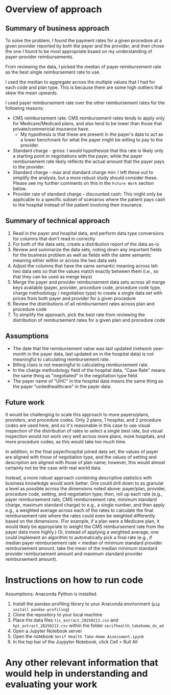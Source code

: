# Overview of approach
## Summary of business approach
To solve the problem, I found the payment rates for a given procedure at a given provider reported by both the payer and the provider, and then chose the one I found to be most appropriate bsaed on my understanding of payer-provider reimbursements.

From reviewing the data, I picked the median of payer reimbursement rate as the best single reimbursement rate to use.

I used the median to aggregate across the multiple values that I had for each code and plan type. This is because there are some high outliers that skew the mean upwards.

I used payer reimbursement rate over the other reimbursement rates for the following reasons:
* CMS reimbursement rate: CMS reimbursement rates tends to apply only for Medicare/Medicaid plans, and also tend to be lower than those that private/commericial insurance have.
  * My hypothesis is that these are present in the payer's data to act as a lower benchmark for what the payer might be willing to pay to the provider.
* Standard charge - gross: I would hypothesize that this rate is likely only a starting point in negotiations with the payer, while the payer reimbursement rate likely reflects the actual amount that the payer pays to the provider.
* Standard charge - max and standard charge min: I left these out to simplify the analysis, but a more robust study should consider these. Please see my further comments on this in the `Future Work` section below.
* Provider rate of standard charge - discounted cash: This might only be applicable to a specific subset of scenarios where the patient pays cash to the hospital instead of the patient involving their insurance.

## Summary of technical approach
1. Read in the payer and hospital data, and perform data type conversions for columns that don't read in correctly
2. For both of the data sets, create a distribution report of the data as-is
3. Review and summarize the data sets, noting down any important fields for the business problem as well as fields with the same semantic meaning either within or across the two data sets
4. Adjust the columns that have the same semantic meaning across teh two data sets so that the values match exactly between them (i.e., so that they can be used as merge keys)
5. Merge the payer and provider reimbursement data sets across all merge keys available (payer, provider, procedure code, procedure code type, charge methodology / negotiation type) to create a single data set with prices from both payer and provider for a given procedure
6. Review the distributions of all reimbursement rates across plan and procedure code
7. To simplify the approach, pick the best rate from reviewing the distribution of reimbursement rates for a given plan and procedure code

## Assumptions
* The date that the reimbursement value was last updated (network year-month in the payer data, last updated on in the hospital data) is not meaningful to calculating reimbursement rate.
* Billing class is not meaningful to calculating reimbursement rate.
* In the charge methodology field of the hospital data, "Case Rate" means the same thing as "negotiated" in the negotiation type field.
* The payer name of "UHC" in the hospital data means the same thing as the payer "unitedhealthcare" in the payer data.

## Future work
It would be challenging to scale this approach to more payers/plans, providers, and procedure codes. Only 2 plans, 1 hospital, and 2 procedure codes are used here, and so it's reasonable in this case to use visual inspection of the distribution of rates to select a single best rate, but visual inspection would not work very well across more plans, more hospitals, and more procedure codes, as this would take too much time.

In addition, in the final payer/hospital joined data set, the values of payer are aligned with those of negotiation type, and the values of setting and description are aligned with those of plan name; however, this would almost certainly not be the case with real world data.

Instead, a more robust approach combining descriptive statistics with business knowledge would work better. One could drill down to as granular a level as possible across the dimensions noted above: payer/plan, provider, procedure code, setting, and negotiation type; then, roll up each rate (e.g., payer reimbursement rate, CMS reimbursement rate, minimum standard charge, maximum standard charge) to e.g., a single number, and then apply e.g., a weighted average across each of the rates to calculate the final reimbursement rate where the rates could even be weighted differently based on the dimensions. (For example, if a plan were a Medicare plan, it would likely be appropriate to weight the CMS reimbursement rate from the payer data more highly.) Or, instead of applying a weighted average, one could implement an algorithm to automatically pick a final rate (e.g., if median payer reimbursement rate < median of minimum standard provider reimbursement amount, take the mean of the median minimum standard provider reimbursement amount and maximum standard provider reimbursement amount).

# Instructions on how to run code
Assumptions: Anaconda Python is installed.
1. Install the pandas-profiling library to your Anaconda environment (`pip install pandas-profiling`)
2. Clone the repository to your local machine
3. Place the data files `tic_extract_20250213.csv` and `hpt_extract_20250213.csv` within the folder `serifhealth_takehome_ds_ad`
4. Open a Jupyter Notebook server
5. Open the notebook `Serif Health Take-Home Assessment.ipynb`
6. In the top bar of the Juypyter Notebook, click Cell > Rull All

# Any other relevant information that would help in understanding and evaluating your work
